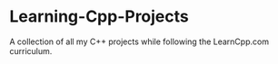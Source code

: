 # Learning-Cpp-Projects
A collection of all my C++ projects while following the LearnCpp.com curriculum.
